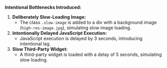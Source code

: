 **Intentional Bottlenecks Introduced:**

1. **Deliberately Slow-Loading Image:**
    - The class `.slow-image` is added to a div with a background image (`high-res-image.jpg`), simulating slow image loading.
2. **Intentionally Delayed JavaScript Execution:**
    - JavaScript execution is delayed by 3 seconds, introducing intentional lag.
3. **Slow Third-Party Widget:**
    - A third-party widget is loaded with a delay of 5 seconds, simulating slow loading.
